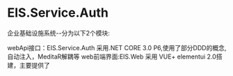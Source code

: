 # EIS.Service.Auth
企业基础设施系统--分为以下2个模块:

webApi接口：EIS.Service.Auth 采用.NET CORE 3.0 P6,使用了部分DDD的概念,自动注入，MeditaR解耦等 
web前端界面:EIS.Web 采用 VUE+ elementui 2.0搭建，主要提供了
